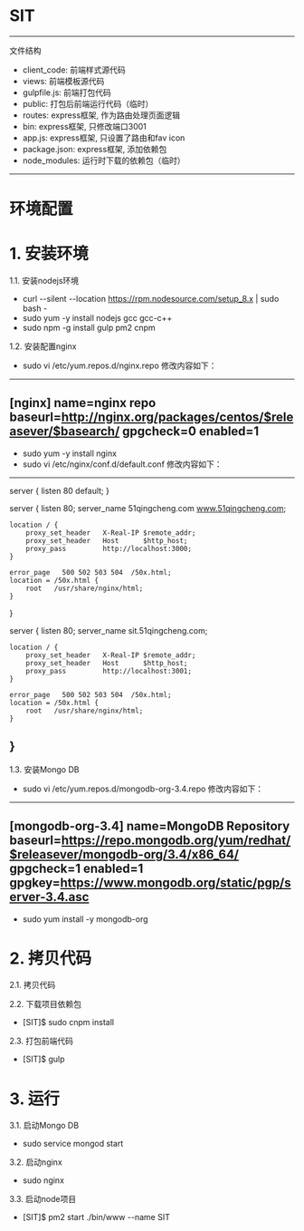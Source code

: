 # SIT

------------------------------------------------------------------
文件结构
- client_code: 前端样式源代码
- views: 前端模板源代码
- gulpfile.js: 前端打包代码
- public: 打包后前端运行代码（临时）
- routes: express框架, 作为路由处理页面逻辑
- bin: express框架, 只修改端口3001
- app.js: express框架, 只设置了路由和fav icon
- package.json: express框架, 添加依赖包
- node_modules: 运行时下载的依赖包（临时）
------------------------------------------------------------------

# 环境配置
# 1. 安装环境
1.1. 安装nodejs环境
- curl --silent --location https://rpm.nodesource.com/setup_8.x | sudo bash -
- sudo yum -y install nodejs gcc gcc-c++
- sudo npm -g install gulp pm2 cnpm


1.2. 安装配置nginx
- sudo vi /etc/yum.repos.d/nginx.repo
修改内容如下：
------------------------------------------------------------------
[nginx]
name=nginx repo
baseurl=http://nginx.org/packages/centos/$releasever/$basearch/
gpgcheck=0
enabled=1
------------------------------------------------------------------
- sudo yum -y install nginx
- sudo vi /etc/nginx/conf.d/default.conf
修改内容如下：
------------------------------------------------------------------
server {
    listen 80 default;
}

server {
    listen       80;
    server_name  51qingcheng.com www.51qingcheng.com;

    location / {
        proxy_set_header   X-Real-IP $remote_addr;
        proxy_set_header   Host      $http_host;
        proxy_pass         http://localhost:3000;
    }

    error_page   500 502 503 504  /50x.html;
    location = /50x.html {
        root   /usr/share/nginx/html;
    }
}

server {
    listen       80;
    server_name  sit.51qingcheng.com;

    location / {
        proxy_set_header   X-Real-IP $remote_addr;
        proxy_set_header   Host      $http_host;
        proxy_pass         http://localhost:3001;
    }

    error_page   500 502 503 504  /50x.html;
    location = /50x.html {
        root   /usr/share/nginx/html;
    }
}
------------------------------------------------------------------

1.3. 安装Mongo DB
- sudo vi /etc/yum.repos.d/mongodb-org-3.4.repo
修改内容如下：
------------------------------------------------------------------
[mongodb-org-3.4]
name=MongoDB Repository
baseurl=https://repo.mongodb.org/yum/redhat/$releasever/mongodb-org/3.4/x86_64/
gpgcheck=1
enabled=1
gpgkey=https://www.mongodb.org/static/pgp/server-3.4.asc
------------------------------------------------------------------
- sudo yum install -y mongodb-org

# 2. 拷贝代码
2.1. 拷贝代码

2.2. 下载项目依赖包
- [SIT]$ sudo cnpm install

2.3. 打包前端代码
- [SIT]$ gulp


# 3. 运行
3.1. 启动Mongo DB
- sudo service mongod start

3.2. 启动nginx
- sudo nginx

3.3. 启动node项目
- [SIT]$ pm2 start ./bin/www --name SIT
